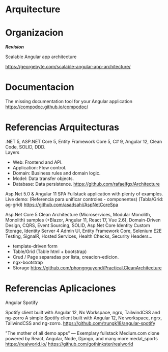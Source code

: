 # Arquitecture

# Organizacion


***Revision***

Scalable Angular app architecture

https://georgebyte.com/scalable-angular-app-architecture/

# Documentacion 

The missing documentation tool for your Angular application
https://compodoc.github.io/compodoc/

# Referencias Arquitecturas
 
.NET 5, ASP.NET Core 5, Entity Framework Core 5, C# 9, Angular 12, Clean Code, SOLID, DDD.  
Layers
- Web: Frontend and API.
- Application: Flow control.
- Domain: Business rules and domain logic.
- Model: Data transfer objects.
- Database: Data persistence.
https://github.com/rafaelfgx/Architecture 


Asp.Net 5.0 & Angular 11 SPA Fullstack application with plenty of examples. Live demo: 
(Referencia para unificar controles - componentes)
(Tabla/Grid: ag-grid)
https://github.com/asadsahi/AspNetCoreSpa
 

Asp.Net Core 5 Clean Architecture (Microservices, Modular Monolith, Monolith) samples (+Blazor, Angular 11, React 17, Vue 2.6), Domain-Driven Design, CQRS, Event Sourcing, SOLID, Asp.Net Core Identity Custom Storage, Identity Server 4 Admin UI, Entity Framework Core, Selenium E2E Testing, SignalR, Hosted Services, Health Checks, Security Headers… 

- template-driven form
- Table/Grid (Table html + bootstrap)
- Crud / Page separadas por lista, creacion-edicion.
- ngx-bootstrap 
- Storage
https://github.com/phongnguyend/Practical.CleanArchitecture

# Referencias Aplicaciones

Angular Spotify

Spotify client built with Angular 12, Nx Workspace, ngrx, TailwindCSS and ng-zorro 
A simple Spotify client built with Angular 12, Nx workspace, ngrx, TailwindCSS and ng-zorro. 
https://github.com/trungk18/angular-spotify





"The mother of all demo apps" — Exemplary fullstack Medium.com clone powered by React, Angular, Node, Django, and many more medal_sports https://realworld.io/
https://github.com/gothinkster/realworld